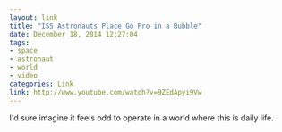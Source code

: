 ```yaml
---
layout: link
title: "ISS Astronauts Place Go Pro in a Bubble"
date: December 18, 2014 12:27:04
tags:
- space
- astronaut
- world
- video
categories: Link
link: http://www.youtube.com/watch?v=9ZEdApyi9Vw
---
```


I'd sure imagine it feels odd to operate in a world where this is daily life.